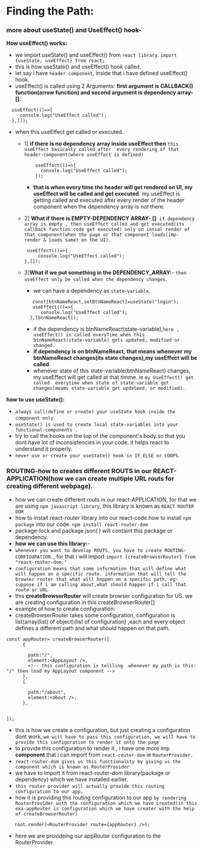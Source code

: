 # Finding the Path:

### more about useState() and UseEffect() hook-

**How useEffect() works:**
- we import useState() and useEffect() from `react library`.
`import {useState, useEffect} from react;`
- this is how useState() and useEffect() hook called.
- let say i have `header component`, inside that i have defined useEffect() hook.
- useEffect() is called using 2 Arguments: **first argument is CALLBACK() function(arrow function) and second argument is dependency array- [].**
```
  useEffect(()=>{
     console.log("UseEffect called");
  },[]);
```
- when  this useEffect get called or executed.
  - 1] **if there is no dependency array inside useEffect then** `this useEffect basically called after  every rendering of that header-component(where useEffect is defined)`
  
    ```
        useEffect(()=>{
          console.log("UseEffect called");
        });
    ```
     - **that is when every time the header will get rendered on UI, my useEffect will be called and get executed**. my useEffect is getting called and executed after every render of the header component when the dependency array is not there.

  - 2] **What if there is EMPTY-DEPENDENCY ARRAY- []**: `if dependency array is empty , then useEffect called and get executed(its callback function code get executed) only on intial render of that component(when the page or that component loads(imp- render & loads same) on the UI).`
      ```
       useEffect(()=>{
           console.log("UseEffect called");
      },[]);
      ```
  - 3]**What if we put something in the DEPENDENCY_ARRAY:**- `then useEffect only be called when the dependency changes`.
    - we can have a dependency as `state-variable`.
    ```
       const[btnNameReact,setBtnNameReact]=useState("login");
       useEffect(()=>{
          console.log("UseEffect called");
      },[btnNameReact]);

    ```
    - if the dependency is btnNameReact(state-variable),`here , useEffect() is called everyTime when this btnNameReact(state-variable) gets updated, modified or changed.`
    - **if dependency is on btnNameReact, that means whenever my btnNameReact changes(its state changes),my useEffect will be called**
    - whenever state of this state-variable(btnNameReact) changes, my useEffect will get called at that timme. ie `my UseEffect() get called  everytime when state of state-variable get changes(meams state-variable get updateed, or modified).`

**how to use useState():**
- `always call(define or create) your useState hook inside the component only`.
- `useState() is used to create local state-variables into your functional-components .`
- try to call the hooks on the top of the component's body.so that you dont have lot of inconsistencies in your code. it helps react to understand it properly.
- `never use or create your useState() hook in IF_ELSE or LOOPS`.


### ROUTING-how to creates different ROUTS in our REACT-APPLICATION(how we can create multiple URL routs for creating different webpage).

- how we can create different routs in our react-APPLICATION, for that we are using `npm javascript library`, this library is known as `REACT ROUTER DOM`
- how to install react-router library into our react-code.how to install `npm package` into our code.
`npm install react-router-dom`
- package-lock and package.json( ) will containt this package or dependency.
- **how we can use this library:**-
- `whenever you want to develop ROUTS, you have to create ROUTING-CONFIGURATION.`, for that i will import `import {createBrowserRouter} from "react-router-dom;"`
- `configuration means that some information that will define what will happen on a specific route. information that will tell the browser router that what will happen on a specific path, eg- suppose if i am calling about,what should happen if i call that route or URL `
- this **createBrowserRouter** will create browser configuration for US. we are creating configuration in this createBrowserRouter[]
- example of how to create configuration:
- createBrowserRouter takes some configuration, configuration is list(array(list) of object)(list of configuration) ,each and every object defines a different path and what should happen on that path.
```
const appRouter= createBrowserRouter([
      {

        path:"/",
        element:<AppLayout />,
        <!-- this configuration is tellling  whenever my path is this- "/" then load my AppLayout component -->
      },
      {

        path:"/about",
        element:<about />,
      },


]);

```
- this is how we create a configuration, but just creating a configuration dont work, `we will have to pass this configuration, we will have to provide this configuration to render it onto the page`
- to provide this configuration to render it , i have one more imp **component** that i can import from `react-router-dom` ie `RouterProvider.`
- `react-router-dom gives us this functionality by giving us the component which is known as RouterProvider`
- we have to import it from react-router-dom library(package or dependency) which we have installed earlier.
- `this router provider will actually provide this routing configuration to our app.`
- how it is providing this routing configuration to our app `by rendering RouterProvider with the configuration which we have created(in this exa-appRouter is configuration which we have creater with the help of createBrowserRouter)`
```
   root.render(<RouterProvider route={appRouter} />);
```
- here we are provideing our appRouter configuration to the RouterProvider.